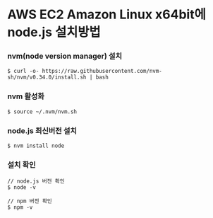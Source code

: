 # AWS EC2 Amazon Linux x64bit에 node.js 설치방법
### nvm(node version manager) 설치
```shell
$ curl -o- https://raw.githubusercontent.com/nvm-sh/nvm/v0.34.0/install.sh | bash
```

### nvm 활성화
```shell
$ source ~/.nvm/nvm.sh
```

### node.js 최신버전 설치
```shell
$ nvm install node
```

### 설치 확인
```shell
// node.js 버전 확인
$ node -v

// npm 버전 확인
$ npm -v
```
